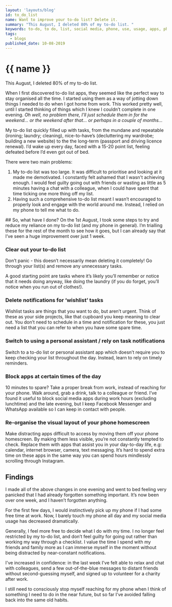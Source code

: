 ```yaml
---
layout: 'layouts/blog'
id: to_do_list
name: Want to improve your to-do list? Delete it.
summary: "This August, I deleted 80% of my to-do list. "
keywords: to-do, to do, list, social media, phone, use, usage, apps, phone addiction, life lessons
tags:
  - blogs
published_date: 10-08-2019
---
```


# {{ name }}

This August, I deleted 80% of my to-do list.

When I first discovered to-do list apps, they seemed like the perfect way to stay organised all the time. I started using them as a way of jotting down things I needed to do when I got home from work. This worked pretty well, until I started thinking of things which I knew I couldn’t complete in one evening. _Oh well, no problem there, I’ll just schedule them in for the weekend… or the weekend after that… or perhaps in a couple of months…_

My to-do list quickly filled up with tasks, from the mundane and repeatable (ironing; laundry; cleaning), nice-to-have’s (decluttering my wardrobe; building a new website) to the the long-term (passport and driving licence renewal). I’d wake up every day, faced with a 15-20 point list, feeling defeated before I’d even got out of bed.

There were two main problems:

1. My to-do list was too large. It was difficult to prioritise and looking at it made me demotivated. I constantly felt ashamed that I wasn't achieving enough. I would feel guilty going out with friends or wasting as little as 5 minutes having a chat with a colleague, when I could have spent that time ticking one more thing off my list.
2. Having such a comprehensive to-do list meant I wasn’t encouraged to properly look and engage with the world around me. Instead, I relied on my phone to tell me what to do.

## So, what have I done?
On the 1st August, I took some steps to try and reduce my reliance on my to-do list (and my phone in general). I’m trialling these for the rest of the month to see how it goes, but I can already say that I’ve seen a huge improvement over just 1 week.

### Clear out your to-do list
Don’t panic - this doesn’t necessarily mean deleting it completely! Go through your list(s) and remove any unnecessary tasks.

A good starting point are tasks where it’s likely you’ll remember or notice that it needs doing anyway, like doing the laundry (if you do forget, you’ll notice when you run out of clothes!).

### Delete notifications for ‘wishlist’ tasks
Wishlist tasks are things that you want to do, but aren’t urgent. Think of these as your side projects, like that cupboard you keep meaning to clear out. You don’t need to schedule in a time and notification for these, you just need a list that you can refer to when you have some spare time.

### Switch to using a personal assistant / rely on task notifications
Switch to a to-do list or personal assistant app which doesn’t require you to keep checking your list throughout the day. Instead, learn to rely on timely reminders.

### Block apps at certain times of the day
10 minutes to spare? Take a proper break from work, instead of reaching for your phone. Walk around, grab a drink, talk to a colleague or friend. I’ve found it useful to block social media apps during work hours (excluding lunchtime) and the late evening, but I keep Facebook Messenger and WhatsApp available so I can keep in contact with people.

### Re-organise the visual layout of your phone homescreen
Make distracting apps difficult to access by moving them off your phone homescreen. By making them less visible, you’re not constantly tempted to check. Replace them with apps that assist you in your day-to-day life, e.g: calendar, internet browser, camera, text messaging. It’s hard to spend extra time on these apps in the same way you can spend hours mindlessly scrolling through Instagram.

## Findings
I made all of the above changes in one evening and went to bed feeling very panicked that I had already forgotten something important. It’s now been over one week, and I haven’t forgotten anything.

For the first few days, I would instinctively pick up my phone if I had some free time at work. Now, I barely touch my phone all day and my social media usage has decreased dramatically.

Generally, I feel more free to decide what I do with my time. I no longer feel restricted by my to-do list, and don’t feel guilty for going out rather than working my way through a checklist. I value the time I spend with my friends and family more as I can immerse myself in the moment without being distracted by near-constant notifications.

I've increased in confidence: in the last week I've felt able to relax and chat with colleagues, send a few out-of-the-blue messages to distant friends without second-guessing myself, and signed up to volunteer for a charity after work.

I still need to consciously stop myself reaching for my phone when I think of something I need to do in the near future, but so far I’ve avoided falling back into the same old habits.

